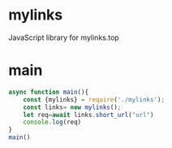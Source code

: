 # mylinks
JavaScript library for mylinks.top
# main
```js
async function main(){
    const {mylinks} = require('./mylinks');
    const links= new mylinks();
    let req=await links.short_url("url")
    console.log(req)
}
main()
```
